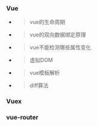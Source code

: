 

### Vue

* > vue的生命周期
* > vue的双向数据绑定原理
* > vue不能检测哪些属性变化
* > 虚拟DOM
* > vue模板解析
* > diff算法


### Vuex


### vue-router